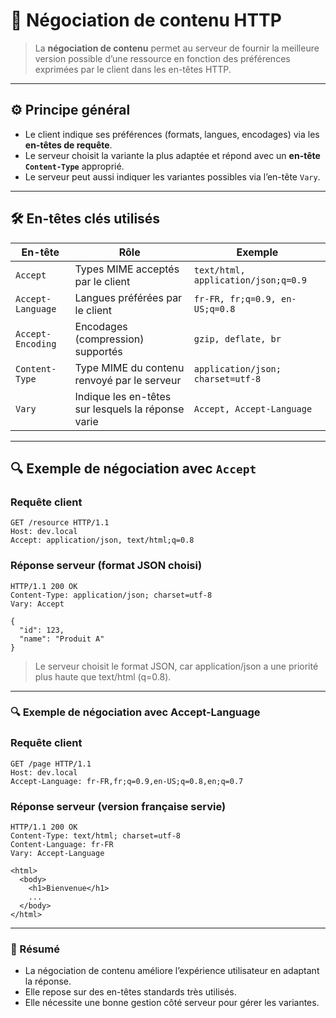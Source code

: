 # 🔄 Négociation de contenu HTTP

> La **négociation de contenu** permet au serveur de fournir la meilleure version possible d’une ressource en fonction des préférences exprimées par le client dans les en-têtes HTTP.

---

## ⚙️ Principe général

- Le client indique ses préférences (formats, langues, encodages) via les **en-têtes de requête**.
- Le serveur choisit la variante la plus adaptée et répond avec un **en-tête `Content-Type`** approprié.
- Le serveur peut aussi indiquer les variantes possibles via l’en-tête `Vary`.

---

## 🛠️ En-têtes clés utilisés

| En-tête             | Rôle                                                   | Exemple                                   |
|---------------------|--------------------------------------------------------|-------------------------------------------|
| `Accept`            | Types MIME acceptés par le client                      | `text/html, application/json;q=0.9`      |
| `Accept-Language`   | Langues préférées par le client                         | `fr-FR, fr;q=0.9, en-US;q=0.8`            |
| `Accept-Encoding`   | Encodages (compression) supportés                      | `gzip, deflate, br`                        |
| `Content-Type`      | Type MIME du contenu renvoyé par le serveur             | `application/json; charset=utf-8`         |
| `Vary`              | Indique les en-têtes sur lesquels la réponse varie     | `Accept, Accept-Language`                  |

---

## 🔍 Exemple de négociation avec `Accept`

### Requête client

```http
GET /resource HTTP/1.1
Host: dev.local
Accept: application/json, text/html;q=0.8
```

### Réponse serveur (format JSON choisi)

```http
HTTP/1.1 200 OK
Content-Type: application/json; charset=utf-8
Vary: Accept

{
  "id": 123,
  "name": "Produit A"
}
```

> Le serveur choisit le format JSON, car application/json a une priorité plus haute que text/html (q=0.8).

---

### 🔍 Exemple de négociation avec Accept-Language

### Requête client

```http
GET /page HTTP/1.1
Host: dev.local
Accept-Language: fr-FR,fr;q=0.9,en-US;q=0.8,en;q=0.7
```

### Réponse serveur (version française servie)

```http
HTTP/1.1 200 OK
Content-Type: text/html; charset=utf-8
Content-Language: fr-FR
Vary: Accept-Language

<html>
  <body>
    <h1>Bienvenue</h1>
    ...
  </body>
</html>
```

---

### 🧠 Résumé

- La négociation de contenu améliore l’expérience utilisateur en adaptant la réponse.
- Elle repose sur des en-têtes standards très utilisés.
- Elle nécessite une bonne gestion côté serveur pour gérer les variantes.

